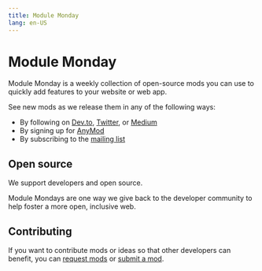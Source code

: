 ```yaml
---
title: Module Monday
lang: en-US
---
```


# Module Monday

Module Monday is a weekly collection of open-source mods you can use to quickly add features to your website or web app.

See new mods as we release them in any of the following ways:

- By following on [Dev.to](https://dev.to/tyrw), [Twitter](https://twitter.com/AnyModDev), or [Medium](https://medium.com/anymod)
- By signing up for [AnyMod](https://anymod.com)
- By subscribing to the [mailing list](https://anymod.us17.list-manage.com/subscribe?u=8d6f80723bc1252c9882e7d3f&id=b334c54b7e)

## Open source

We support developers and open source.

Module Mondays are one way we give back to the developer community to help foster a more open, inclusive web.

## Contributing

If you want to contribute mods or ideas so that other developers can benefit, you can [request mods](https://guide.anymod.com/v1/community/requests.html) or [submit a mod](https://guide.anymod.com/v1/community/contributing.html).
